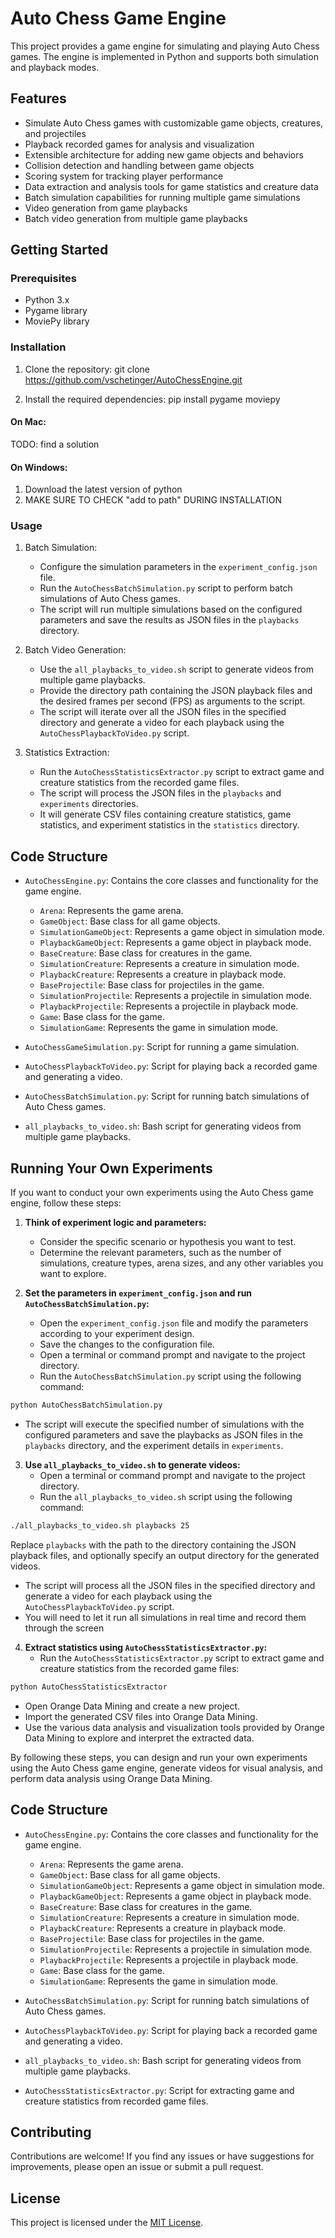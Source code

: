 # Auto Chess Game Engine

This project provides a game engine for simulating and playing Auto Chess games. The engine is implemented in Python and supports both simulation and playback modes.

## Features

- Simulate Auto Chess games with customizable game objects, creatures, and projectiles
- Playback recorded games for analysis and visualization
- Extensible architecture for adding new game objects and behaviors
- Collision detection and handling between game objects
- Scoring system for tracking player performance
- Data extraction and analysis tools for game statistics and creature data
- Batch simulation capabilities for running multiple game simulations
- Video generation from game playbacks
- Batch video generation from multiple game playbacks

## Getting Started

### Prerequisites

- Python 3.x
- Pygame library
- MoviePy library

### Installation

1. Clone the repository:
git clone https://github.com/vschetinger/AutoChessEngine.git

2. Install the required dependencies:
pip install pygame moviepy

#### On Mac:

TODO: find a solution

#### On Windows:
1. Download the latest version of python
2. MAKE SURE TO CHECK "add to path" DURING INSTALLATION

### Usage

1. Batch Simulation:
   - Configure the simulation parameters in the `experiment_config.json` file.
   - Run the `AutoChessBatchSimulation.py` script to perform batch simulations of Auto Chess games.
   - The script will run multiple simulations based on the configured parameters and save the results as JSON files in the `playbacks` directory.

2. Batch Video Generation:
   - Use the `all_playbacks_to_video.sh` script to generate videos from multiple game playbacks.
   - Provide the directory path containing the JSON playback files and the desired frames per second (FPS) as arguments to the script.
   - The script will iterate over all the JSON files in the specified directory and generate a video for each playback using the `AutoChessPlaybackToVideo.py` script.

3. Statistics Extraction:
   - Run the `AutoChessStatisticsExtractor.py` script to extract game and creature statistics from the recorded game files.
   - The script will process the JSON files in the `playbacks` and `experiments` directories.
   - It will generate CSV files containing creature statistics, game statistics, and experiment statistics in the `statistics` directory.


## Code Structure

- `AutoChessEngine.py`: Contains the core classes and functionality for the game engine.
  - `Arena`: Represents the game arena.
  - `GameObject`: Base class for all game objects.
  - `SimulationGameObject`: Represents a game object in simulation mode.
  - `PlaybackGameObject`: Represents a game object in playback mode.
  - `BaseCreature`: Base class for creatures in the game.
  - `SimulationCreature`: Represents a creature in simulation mode.
  - `PlaybackCreature`: Represents a creature in playback mode.
  - `BaseProjectile`: Base class for projectiles in the game.
  - `SimulationProjectile`: Represents a projectile in simulation mode.
  - `PlaybackProjectile`: Represents a projectile in playback mode.
  - `Game`: Base class for the game.
  - `SimulationGame`: Represents the game in simulation mode.

- `AutoChessGameSimulation.py`: Script for running a game simulation.
- `AutoChessPlaybackToVideo.py`: Script for playing back a recorded game and generating a video.
- `AutoChessBatchSimulation.py`: Script for running batch simulations of Auto Chess games.
- `all_playbacks_to_video.sh`: Bash script for generating videos from multiple game playbacks.

## Running Your Own Experiments


If you want to conduct your own experiments using the Auto Chess game engine, follow these steps:

1. **Think of experiment logic and parameters:**
   - Consider the specific scenario or hypothesis you want to test.
   - Determine the relevant parameters, such as the number of simulations, creature types, arena sizes, and any other variables you want to explore.

2. **Set the parameters in `experiment_config.json` and run `AutoChessBatchSimulation.py`:**
   - Open the `experiment_config.json` file and modify the parameters according to your experiment design.
   - Save the changes to the configuration file.
   - Open a terminal or command prompt and navigate to the project directory.
   - Run the `AutoChessBatchSimulation.py` script using the following command:
```bash 
python AutoChessBatchSimulation.py
```

   - The script will execute the specified number of simulations with the configured parameters and save the playbacks as JSON files in the `playbacks` directory, and the experiment details in `experiments`.

3. **Use `all_playbacks_to_video.sh` to generate videos:**
   - Open a terminal or command prompt and navigate to the project directory.
   - Run the `all_playbacks_to_video.sh` script using the following command:
```bash
./all_playbacks_to_video.sh playbacks 25
```
Replace `playbacks` with the path to the directory containing the JSON playback files, and optionally specify an output directory for the generated videos.
   - The script will process all the JSON files in the specified directory and generate a video for each playback using the `AutoChessPlaybackToVideo.py` script.
   - You will need to let it run all simulations in real time and record them through the screen

4. **Extract statistics using `AutoChessStatisticsExtractor.py`:**
   - Run the `AutoChessStatisticsExtractor.py` script to extract game and creature statistics from the recorded game files:
```bash 
python AutoChessStatisticsExtractor
```
   - Open Orange Data Mining and create a new project.
   - Import the generated CSV files into Orange Data Mining.
   - Use the various data analysis and visualization tools provided by Orange Data Mining to explore and interpret the extracted data.

By following these steps, you can design and run your own experiments using the Auto Chess game engine, generate videos for visual analysis, and perform data analysis using Orange Data Mining.

## Code Structure

- `AutoChessEngine.py`: Contains the core classes and functionality for the game engine.
  - `Arena`: Represents the game arena.
  - `GameObject`: Base class for all game objects.
  - `SimulationGameObject`: Represents a game object in simulation mode.
  - `PlaybackGameObject`: Represents a game object in playback mode.
  - `BaseCreature`: Base class for creatures in the game.
  - `SimulationCreature`: Represents a creature in simulation mode.
  - `PlaybackCreature`: Represents a creature in playback mode.
  - `BaseProjectile`: Base class for projectiles in the game.
  - `SimulationProjectile`: Represents a projectile in simulation mode.
  - `PlaybackProjectile`: Represents a projectile in playback mode.
  - `Game`: Base class for the game.
  - `SimulationGame`: Represents the game in simulation mode.

- `AutoChessBatchSimulation.py`: Script for running batch simulations of Auto Chess games.
- `AutoChessPlaybackToVideo.py`: Script for playing back a recorded game and generating a video.
- `all_playbacks_to_video.sh`: Bash script for generating videos from multiple game playbacks.
- `AutoChessStatisticsExtractor.py`: Script for extracting game and creature statistics from recorded game files.


## Contributing

Contributions are welcome! If you find any issues or have suggestions for improvements, please open an issue or submit a pull request.

## License

This project is licensed under the [MIT License](LICENSE).
